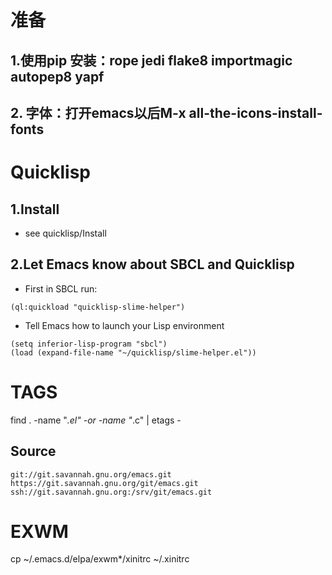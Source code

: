 # 准备
## 1.使用pip 安装：rope jedi flake8 importmagic autopep8 yapf

## 2. 字体：打开emacs以后M-x all-the-icons-install-fonts

# Quicklisp
## 1.Install
- see quicklisp/Install

## 2.Let Emacs know about SBCL and Quicklisp
- First in SBCL run:
```
(ql:quickload "quicklisp-slime-helper")
```

- Tell Emacs how to launch your Lisp environment
```
(setq inferior-lisp-program "sbcl")
(load (expand-file-name "~/quicklisp/slime-helper.el"))
```

# TAGS
find . -name "*.el" -or -name "*.c" | etags -

## Source
```
git://git.savannah.gnu.org/emacs.git
https://git.savannah.gnu.org/git/emacs.git
ssh://git.savannah.gnu.org:/srv/git/emacs.git
```

# EXWM
cp ~/.emacs.d/elpa/exwm*/xinitrc ~/.xinitrc

